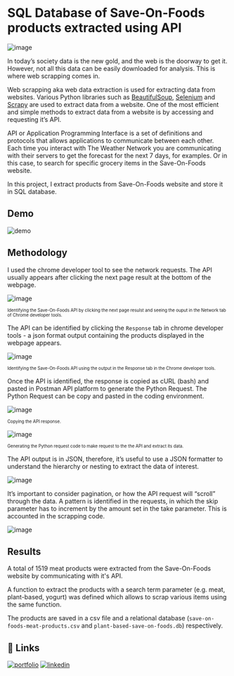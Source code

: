 
# SQL Database of Save-On-Foods products extracted using API

![image](https://github.com/aleivaar94/SQL-Database-of-Save-On-Foods-Products-Extracted-Using-API/blob/master/images/save-on-foods-logo.png)

In today’s society data is the new gold, and the web is the doorway to get it. However, not all this data can be easily downloaded for analysis. This is where web scrapping comes in.

Web scrapping aka web data extraction is used for extracting data from websites. Various Python libraries such as [BeautifulSoup](https://www.crummy.com/software/BeautifulSoup/bs4/doc/), [Selenium](https://www.selenium.dev/documentation/) and [Scrapy](https://scrapy.org/) are used to extract data from a website. One of the most efficient and simple methods to extract data from a website is by accessing and requesting it’s API.

API or Application Programming Interface is a set of definitions and protocols that allows applications to communicate between each other. Each time you interact with The Weather Network you are communicating with their servers to get the forecast for the next 7 days, for examples. Or in this case, to search for specific grocery items in the Save-On-Foods website.

In this project, I extract products from Save-On-Foods website and store it in SQL database.

## Demo
![demo](https://github.com/aleivaar94/SQL-Database-of-Save-On-Foods-Products-Extracted-Using-API/blob/master/images/code-scrapping-API-gif.gif)



## Methodology

I used the chrome developer tool to see the network requests. The API usually appears after clicking the next page result at the bottom of the webpage. 

![image](https://github.com/aleivaar94/SQL-Database-of-Save-On-Foods-Products-Extracted-Using-API/blob/master/images/identify-API.png)

<sub><sup>Identifying the Save-On-Foods API by clicking the next page resulst and seeing the ouput in the Network tab of Chrome developer tools.</sup></sub>

The API can be identified by clicking the `Response` tab in chrome developer tools - a json format output containing the products displayed in the webpage appears.

![image](https://github.com/aleivaar94/SQL-Database-of-Save-On-Foods-Products-Extracted-Using-API/blob/master/images/response-API.gif)

<sub><sup>Identifying the Save-On-Foods API using the output in the Response tab in the Chrome developer tools.</sup></sub>

Once the API is identified, the response is copied as cURL (bash) and pasted in Postman API platform to generate the Python Request. The Python Request can be copy and pasted in the coding environment.

![image](https://github.com/aleivaar94/SQL-Database-of-Save-On-Foods-Products-Extracted-Using-API/blob/master/images/copy-API-response.png)

<sub><sup>Copying the API response.</sup></sub>


![image](https://github.com/aleivaar94/SQL-Database-of-Save-On-Foods-Products-Extracted-Using-API/blob/master/images/postman-API.png)

<sub><sup>Generating the Python request code to make request to the the API and extract its data.</sup></sub>


The API output is in JSON, therefore, it’s useful to use a JSON formatter to understand the hierarchy or nesting to extract the data of interest.

![image](https://github.com/aleivaar94/SQL-Database-of-Save-On-Foods-Products-Extracted-Using-API/blob/master/images/json-formatter.png)

It’s important to consider pagination, or how the API request will “scroll” through the data. A pattern is identified in the requests, in which the skip  parameter has to increment by the amount set in the take parameter. This is accounted in the scrapping code.

![image](https://github.com/aleivaar94/SQL-Database-of-Save-On-Foods-Products-Extracted-Using-API/blob/master/images/API-pagination.png)

## Results

A total of 1519 meat products were extracted from the Save-On-Foods website by communicating with it's API.

A function to extract the products with a search term parameter (e.g. meat, plant-based, yogurt) was defined which allows to scrap various items using the same function.

The products are saved in a csv file and a relational database (`save-on-foods-meat-products.csv` and `plant-based-save-on-foods.db`) respectively.

## 🔗 Links
[![portfolio](https://img.shields.io/badge/my_portfolio-000?style=for-the-badge&logo=ko-fi&logoColor=white)](https://alejandroleiva.notion.site/Data-Portfolio-5c5257235e044c6b9a8846131edac973)
[![linkedin](https://img.shields.io/badge/linkedin-0A66C2?style=for-the-badge&logo=linkedin&logoColor=white)](https://www.linkedin.com/in/ale-leivaar/)
